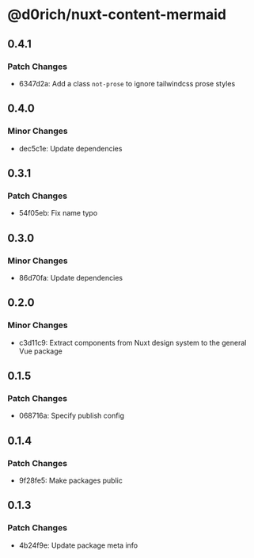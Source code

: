 # @d0rich/nuxt-content-mermaid

## 0.4.1

### Patch Changes

- 6347d2a: Add a class `not-prose` to ignore tailwindcss prose styles

## 0.4.0

### Minor Changes

- dec5c1e: Update dependencies

## 0.3.1

### Patch Changes

- 54f05eb: Fix name typo

## 0.3.0

### Minor Changes

- 86d70fa: Update dependencies

## 0.2.0

### Minor Changes

- c3d11c9: Extract components from Nuxt design system to the general Vue package

## 0.1.5

### Patch Changes

- 068716a: Specify publish config

## 0.1.4

### Patch Changes

- 9f28fe5: Make packages public

## 0.1.3

### Patch Changes

- 4b24f9e: Update package meta info
